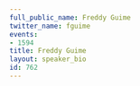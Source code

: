 ```yaml
---
full_public_name: Freddy Guime
twitter_name: fguime
events:
- 1594
title: Freddy Guime
layout: speaker_bio
id: 762
---
```

